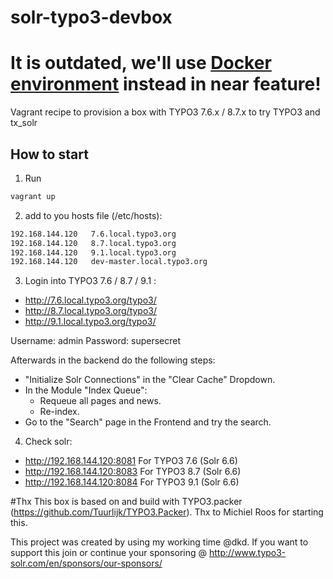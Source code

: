 # solr-typo3-devbox 
# It is outdated, we'll use [Docker environment](https://github.com/TYPO3-Solr/docker-dev-environment) instead in near feature!

Vagrant recipe to provision a box with TYPO3 7.6.x / 8.7.x  to try TYPO3 and tx_solr

## How to start

1. Run 

```bash
vagrant up
```

2. add to you hosts file (/etc/hosts):

```bash
192.168.144.120   7.6.local.typo3.org
192.168.144.120   8.7.local.typo3.org
192.168.144.120   9.1.local.typo3.org
192.168.144.120	  dev-master.local.typo3.org
```

3. Login into TYPO3 7.6 / 8.7 / 9.1 :

* http://7.6.local.typo3.org/typo3/
* http://8.7.local.typo3.org/typo3/
* http://9.1.local.typo3.org/typo3/


Username: admin
Password: supersecret

Afterwards in the backend do the following steps: 

* "Initialize Solr Connections" in the "Clear Cache" Dropdown.
* In the Module "Index Queue":
  * Requeue all pages and news.
  * Re-index.
* Go to the "Search" page in the Frontend and try the search.

4. Check solr:

* http://192.168.144.120:8081 For TYPO3 7.6 (Solr 6.6)
* http://192.168.144.120:8083 For TYPO3 8.7 (Solr 6.6)
* http://192.168.144.120:8084 For TYPO3 9.1 (Solr 6.6)


#Thx 
This box is based on and build with TYPO3.packer (https://github.com/Tuurlijk/TYPO3.Packer).
Thx to Michiel Roos for starting this.

This project was created by using my working time @dkd. If you want to support this join or
continue your sponsoring @ http://www.typo3-solr.com/en/sponsors/our-sponsors/



